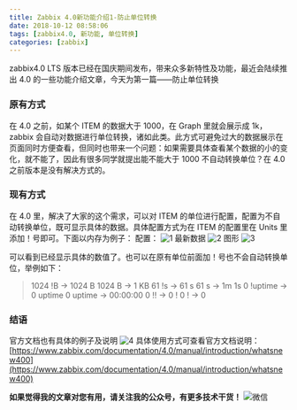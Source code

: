 ```yaml
---
title: Zabbix 4.0新功能介绍1-防止单位转换
date: 2018-10-12 08:58:06
tags: [zabbix4.0, 新功能, 单位转换]
categories: [zabbix]
---
```


zabbix4.0 LTS 版本已经在国庆期间发布，带来众多新特性及功能，最近会陆续推出 4.0 的一些功能介绍文章，今天为第一篇——防止单位转换

### 原有方式

在 4.0 之前，如某个 ITEM 的数据大于 1000，在 Graph 里就会展示成 1k，zabbix 会自动对数据进行单位转换，诸如此类。此方式可避免过大的数据展示在页面同时方便查看，但同时也带来一个问题：如果需要具体查看某个数据的小的变化，就不能了，因此有很多同学就提出能不能大于 1000 不自动转换单位？在 4.0 之前版本是没有解决方式的。

### 现有方式

在 4.0 里，解决了大家的这个需求，可以对 ITEM 的单位进行配置，配置为不自动转换单位，既可显示具体的数据。具体配置方式为在 ITEM 的配置里在 Units 里添加！号即可。下面以内存为例子：
配置：
![1](https://img.cactifans.com/wp-content/uploads/2018/10/8170E580-047F-4B6D-A5D9-012C6E3732AB.jpg)
最新数据
![2](https://img.cactifans.com/wp-content/uploads/2018/10/73754AC4-272A-4F04-B8E6-D0372293FA7E.jpg)
图形
![3](https://img.cactifans.com/wp-content/uploads/2018/10/EB0B3A75-C94B-4370-8B69-0BFE10884A70.jpg)

可以看到已经显示具体的数值了。也可以在原有单位前面加！号也不会自动转换单位，举例如下：

> 1024 !B -> 1024 B
> 1024 B -> 1 KB
> 61 !s -> 61 s
> 61 s -> 1m 1s
> 0 !uptime -> 0 uptime
> 0 uptime -> 00:00:00
> 0 !! -> 0 !
> 0 ! -> 0

### 结语

官方文档也有具体的例子及说明
![4](https://img.cactifans.com/wp-content/uploads/2018/10/8CF264BD-CD17-4917-9232-0324BF26734F.jpg)
具体使用方式可查看官方文档说明：[https://www.zabbix.com/documentation/4.0/manual/introduction/whatsnew400](https://www.zabbix.com/documentation/4.0/manual/introduction/whatsnew400)

**如果觉得我的文章对您有用，请关注我的公众号，有更多技术干货！**
![微信](https://img.cactifans.com/wp-content/uploads/2017/12/qrcode_for_gh_5c46969f2957_258-1-1.jpg)
